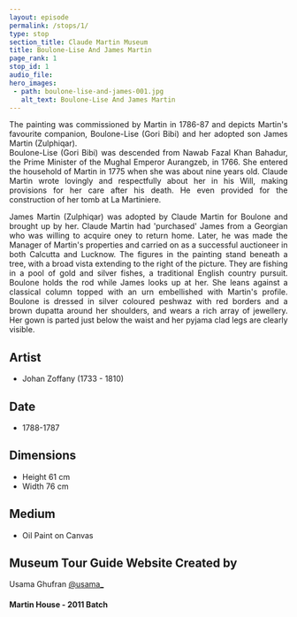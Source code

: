 ```yaml
---
layout: episode
permalink: /stops/1/
type: stop
section_title: Claude Martin Museum
title: Boulone-Lise And James Martin
page_rank: 1
stop_id: 1
audio_file: 
hero_images:
 - path: boulone-lise-and-james-001.jpg
   alt_text: Boulone-Lise And James Martin
---
```

<div style="text-align: justify">
The painting was commissioned by Martin in 1786-87 and depicts Martin's favourite companion, Boulone-Lise (Gori Bibi) and her adopted son James Martin (Zulphiqar). 
</div>
<div style="text-align: justify">
Boulone-Lise (Gori Bibi) was descended from Nawab Fazal Khan Bahadur, the Prime Minister of the Mughal Emperor Aurangzeb, in 1766. She entered the household of Martin in 1775 when she was about nine years old. Claude Martin wrote lovingly and respectfully about her in his Will, making provisions for her care after his death. He even provided for the construction of her tomb at La Martiniere.
</div>
<div style="text-align: justify">

James Martin (Zulphiqar) was adopted by Claude Martin for Boulone and brought up by her. Claude Martin had 'purchased' James from a Georgian who was willing to acquire oney to return home. Later, he was made the Manager of Martin's properties and carried on as a successful auctioneer in both Calcutta and Lucknow. The figures in the painting stand beneath a tree, with a broad vista extending to the right of the picture. They are fishing in a pool of gold and silver fishes, a traditional English country pursuit. Boulone holds the rod while James looks up at her. She leans against a classical column topped with an urn embellished with Martin's profile. Boulone is dressed in silver coloured peshwaz with red borders and a brown dupatta around her shoulders, and wears a rich array of jewellery. Her gown is parted just below the waist and her pyjama clad legs are clearly visible.


 </div>

## Artist

* Johan Zoffany (1733 - 1810)

## Date

* 1788-1787

## Dimensions

* Height 61 cm
* Width 76 cm

## Medium

* Oil Paint on Canvas

## Museum Tour Guide Website Created by

Usama Ghufran [@usama_](https://www.instagram.com/usama_)
#### Martin House - 2011 Batch

